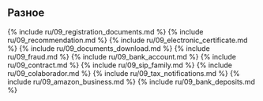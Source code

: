 ## Разное

{% include ru/09_registration_documents.md %}
{% include ru/09_recommendation.md %}
{% include ru/09_electronic_certificate.md %}
{% include ru/09_documents_download.md %}
{% include ru/09_fraud.md %}
{% include ru/09_bank_account.md %}
{% include ru/09_contract.md %}
{% include ru/09_sip_family.md %}
{% include ru/09_colaborador.md %}
{% include ru/09_tax_notifications.md %}
{% include ru/09_amazon_business.md %}
{% include ru/09_bank_deposits.md %}
